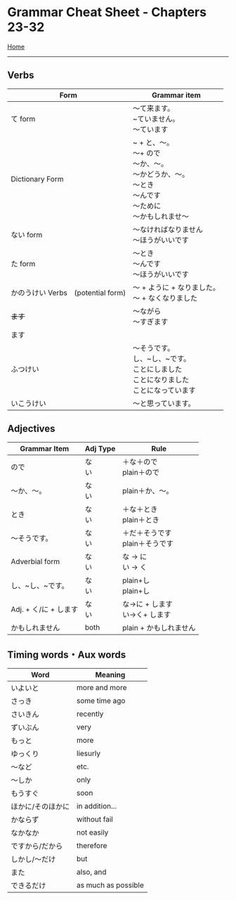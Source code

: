 # Grammar Cheat Sheet - Chapters 23-32

[Home](https://codywahl.github.io/JapaneseLanguageSchoolNotes)

* * *

## Verbs

Form | Grammar item
------------ | ------------
て form | ～て来ます。<br>~ていません。<br>～ています<br>
Dictionary Form | ~ + と、～。<br>～+ ので<br>～か、～。<br>～かどうか、～。<br>～とき<br>～んです<br>～ために<br>～かもしれませ～
ない form |～なければなりません<br>～ほうがいいです
た form | ～とき<br>～んです<br>～ほうがいいです
かのうけい Verbs　(potential form) | ～ + ように + なりました。<br>～ + なくなりました<br>
~~ます~~ | ～ながら<br>～すぎます
ます | <br>
ふつけい | ～そうです。<br>し、~し、~です。<br>ことにしました<br>ことになりました<br>ことになっています<br>
いこうけい | ～と思っています。

## Adjectives

Grammar Item | Adj Type | Rule
------------ | ------------ | ------------
ので | な<br>い | ＋な＋ので<br>plain＋ので
～か、～。|  な<br>い | plain＋か、～。
とき | な<br>い  | ＋な＋とき<br>plain＋とき
～そうです。| な<br>い | ＋だ＋そうです<br>plain＋そうです
Adverbial form | な<br>い | な -> に<br>い -> く
し、~し、~です。| な<br>い | plain+し<br>plain+し
Adj. + く/に + します | な<br>い |  な→に + します<br>い→く+ します
かもしれません | both | plain + かもしれません

## Timing words・Aux words

Word | Meaning
------------ | ------------
いよいと | more and more
さっき | some time ago
さいきん | recently
ずいぶん | very
もっと | more
ゆっくり | liesurly
～など | etc.
～しか | only
もうすぐ | soon
ほかに/そのほかに | in addition...
かならず | without fail
なかなか | not easily
ですから/だから | therefore
しかし/～だけ | but
また | also, and
できるだけ | as much as possible


